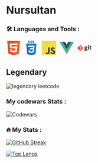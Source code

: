 # Nursultan 

### :hammer_and_wrench: Languages and Tools :
<div>
  <img src="https://github.com/devicons/devicon/blob/master/icons/html5/html5-original.svg" title="HTML5" alt="HTML" width="40" height="40"/>&nbsp;
  <img src="https://github.com/devicons/devicon/blob/master/icons/css3/css3-plain-wordmark.svg"  title="CSS3" alt="CSS" width="40" height="40"/>&nbsp;
  <img src="https://github.com/devicons/devicon/blob/master/icons/javascript/javascript-original.svg" title="JavaScript" alt="JavaScript" width="40" height="40"/>&nbsp;
  <img src="https://github.com/devicons/devicon/blob/master/icons/vuejs/vuejs-original.svg" title="Vue" alt="Vue" width="40" height="40"/>&nbsp;
  <img src="https://github.com/devicons/devicon/blob/master/icons/git/git-original-wordmark.svg" title="Git" **alt="Git" width="40" height="40"/>&nbsp;
</div>
<h2>Legendary</h1>
<img src="https://imgur.com/a/brLKHW6" alt="legendary leetcode"/>


### My codewars Stats : 
![Codewars](https://github.r2v.ch/codewars?user=qwavy&stroke=%23BB432C)


### :fire: My Stats :
[![GitHub Streak](https://github-readme-streak-stats.herokuapp.com?user=qwavy)](https://git.io/streak-stats)

[![Top Langs](https://github-readme-stats.vercel.app/api/top-langs/?username=qwavy)](https://github.com/anuraghazra/github-readme-stats)
